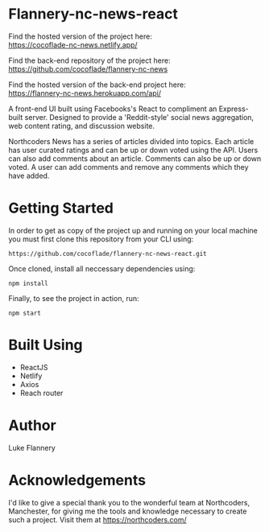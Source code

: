 # Flannery-nc-news-react

Find the hosted version of the project here:  
https://cocoflade-nc-news.netlify.app/

Find the back-end repository of the project here:  
https://github.com/cocoflade/flannery-nc-news

Find the hosted version of the back-end project here:  
https://flannery-nc-news.herokuapp.com/api/

A front-end UI built using Facebooks's React to compliment an Express-built server. Designed to provide a 'Reddit-style' social news aggregation, web content rating, and discussion website.

Northcoders News has a series of articles divided into topics. Each article has user curated ratings and can be up or down voted using the API. Users can also add comments about an article. Comments can also be up or down voted. A user can add comments and remove any comments which they have added.

# Getting Started

In order to get as copy of the project up and running on your local machine you must first clone this repository from your CLI using:

``` https://github.com/cocoflade/flannery-nc-news-react.git ```

Once cloned, install all neccessary dependencies using:

``` npm install ```

Finally, to see the project in action, run:

``` npm start ```

# Built Using

* ReactJS
* Netlify
* Axios
* Reach router

# Author

Luke Flannery 

# Acknowledgements 

I'd like to give a special thank you to the wonderful team at Northcoders, Manchester, for giving me the tools and knowledge necessary to create such a project. Visit them at https://northcoders.com/

